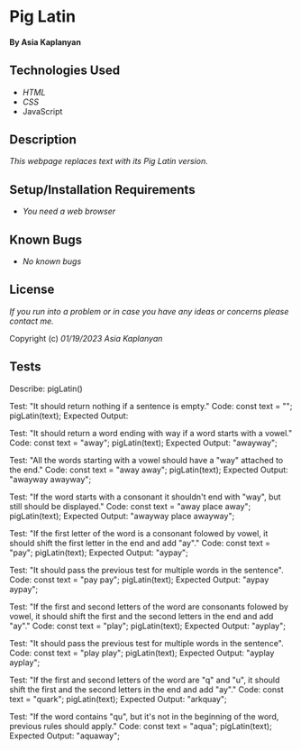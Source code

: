 # Pig Latin
#### By Asia Kaplanyan 

## Technologies Used

* _HTML_
* _CSS_
* JavaScript

## Description

_This webpage replaces text with its Pig Latin version._

## Setup/Installation Requirements

* _You need a web browser_


## Known Bugs

* _No known bugs_


## License

_If you run into a problem or in case you have any ideas or concerns please contact me._

Copyright (c) _01/19/2023_ _Asia Kaplanyan_

## Tests
Describe: pigLatin()

Test: "It should return nothing if a sentence is empty."
Code:
const text = "";
pigLatin(text);
Expected Output: 

Test: "It should return a word ending with way if a word starts with a vowel."
Code:
const text = "away";
pigLatin(text);
Expected Output: "awayway";

Test: "All the words starting with a vowel should have a "way" attached to the end."
Code:
const text = "away away";
pigLatin(text);
Expected Output: "awayway awayway";

Test: "If the word starts with a consonant it shouldn't end with "way", but still should be displayed."
Code:
const text = "away place away";
pigLatin(text);
Expected Output: "awayway place awayway";

Test: "If the first letter of the word is a consonant folowed by vowel, it should shift the first letter in the end and add "ay"."
Code:
const text = "pay";
pigLatin(text);
Expected Output: "aypay";

Test: "It should pass the previous test for multiple words in the sentence".
Code:
const text = "pay pay";
pigLatin(text);
Expected Output: "aypay aypay";


Test: "If the first and second letters of the word are consonants folowed by vowel, it should shift the first and the second letters in the end and add "ay"."
Code:
const text = "play";
pigLatin(text);
Expected Output: "ayplay";

Test: "It should pass the previous test for multiple words in the sentence".
Code:
const text = "play play";
pigLatin(text);
Expected Output: "ayplay ayplay";

Test: "If the first and second letters of the word are "q" and "u", it should shift the first and the second letters in the end and add "ay"."
Code:
const text = "quark";
pigLatin(text);
Expected Output: "arkquay";

Test: "If the word contains "qu", but it's not in the beginning of the word, previous rules should apply."
Code:
const text = "aqua";
pigLatin(text);
Expected Output: "aquaway";
